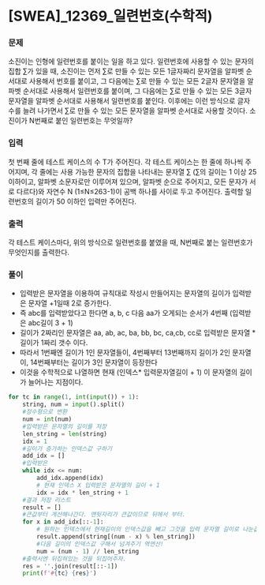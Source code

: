 # [SWEA]_12369_일련번호(수학적)

### 문제

소진이는 인형에 일련번호를 붙이는 일을 하고 있다. 일련번호에 사용할 수 있는 문자의 집합 ∑가 있을 때, 소진이는 먼저 ∑로 만들 수 있는 모든 1글자짜리 문자열을 알파벳 순서대로 사용해서 번호를 붙이고, 그 다음에는 ∑로 만들 수 있는 모든 2글자 문자열을 알파벳 순서대로 사용해서 일련번호를 붙이며, 그 다음에는 ∑로 만들 수 있는 모든 3글자 문자열을 알파벳 순서대로 사용해서 일련번호를 붙인다. 이후에는 이런 방식으로 글자 수를 늘려 나가면서 ∑로 만들 수 있는 모든 문자열을 알파벳 순서대로 사용할 것이다.
 소진이가 N번째로 붙인 일련번호는 무엇일까?

### 입력

 첫 번째 줄에 테스트 케이스의 수 T가 주어진다.
 각 테스트 케이스는 한 줄에 하나씩 주어지며, 각 줄에는 사용 가능한 문자의 집합을 나타내는 문자열 ∑ (∑의 길이는 1 이상 25 이하이고, 알파벳 소문자로만 이루어져 있으며, 알파벳 순으로 주어지고, 모든 문자가 서로 다르다)와 자연수 N (1≤N≤263-1)이 공백 하나를 사이로 두고 주어진다.
 출력할 일련번호의 길이가 50 이하인 입력만 주어진다.

### 출력

 각 테스트 케이스마다, 위의 방식으로 일련번호를 붙였을 때, N번째로 붙는 일련번호가 무엇인지를 출력한다.

### 풀이

- 입력받은 문자열을 이용하여 규칙대로 작성시 만들어지는 문자열의 길이가 입력받은 문자열 +1일때 2로 증가한다.
- 즉  abc를 입력받았다고 한다면  a, b, c 다음 aa가 오게되는 순서가 4번째 (입력받은 abc길이 3 + 1)
- 길이가 2짜리인 문자열은 aa, ab, ac, ba, bb, bc, ca,cb, cc로 입력받은 문자열 * 길이가 1짜리 갯수 이다.
- 따라서 1번째엔 길이가 1인 문자열들이, 4번째부터 13번째까지 길이가 2인 문자열이,  14번째부터는 길이가 3인 문자열이 등장한다
- 이것을 수학적으로 나열하면 현재 (인덱스* 입력문자열길이 + 1) 이 문자열의 길이가 늘어나는 지점이다.



```python
for tc in range(1, int(input()) + 1):
    string, num = input().split()
    #정수형으로 변환
    num = int(num)
    #입력받은 문자열의 길이를 저장
    len_string = len(string)
    idx = 1
    #길이가 증가하는 인덱스값 구하기
    add_idx = []
    #입력받은
    while idx <= num:
        add_idx.append(idx)
        # 현재 인덱스 X 입력받은 문자열의 길이 + 1
        idx = idx * len_string + 1
    #결과 저장 리스트
    result = []
	#큰값부터 계산해나간다. 맨뒷자리가 큰값이므로 뒤에서 부터.
    for x in add_idx[::-1]:
        # 원하는 인덱스에서 현재길이의 인덱스값을 빼고 그것을 입력 문자열 길이로 나눈값 = 현재 자리의 문자값
        result.append(string[(num - x) % len_string])
        #다음 길이의 인덱스값 구해서 넘겨주기 역연산!
        num = (num - 1) // len_string
    #출력시엔 뒤집혀있는 것을 뒤집어주자.
    res = ''.join(result[::-1])
    print(f'#{tc} {res}')
```

